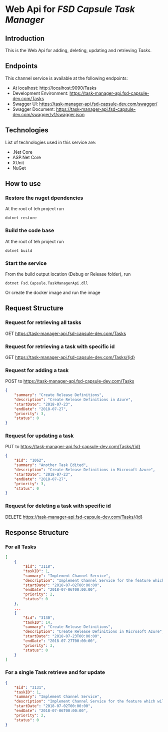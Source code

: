# Web Api for *FSD Capsule Task Manager*

## Introduction 
This is the Web Api for adding, deleting, updating and retrieving *Tasks*.

## Endpoints
This channel service is available at the following endpoints:
 - At localhost: http://localhost:9090/Tasks
 - Development Environment: https://task-manager-api.fsd-capsule-dev.com/Tasks
 - Swagger UI: https://task-manager-api.fsd-capsule-dev.com/swagger/
 - Swagger Document: https://task-manager-api.fsd-capsule-dev.com/swagger/v1/swagger.json

## Technologies
List of technologies used in this service are:

 - .Net Core
 - ASP.Net Core
 - XUnit
 - NuGet

## How to use

### Restore the nuget dpendencies
At the root of teh project run
```
dotnet restore
```

### Build the code base
At the root of teh project run
```
dotnet build
```

### Start the service
From the build output location (Debug or Release folder), run
```
dotnet Fsd.Capsule.TaskManagerApi.dll
```

Or create the docker image and run the image

## Request Structure

### Request for retrieving all tasks
GET https://task-manager-api.fsd-capsule-dev.com/Tasks

### Request for retrieving a task with specific id
GET https://task-manager-api.fsd-capsule-dev.com/Tasks/{id}

### Request for adding a task
POST to https://task-manager-api.fsd-capsule-dev.com/Tasks

```json
{
    "summary": "Create Release Definitions",
    "description": "Create Release Definitions in Azure",
    "startDate": "2018-07-23",
    "endDate": "2018-07-27",
    "priority": 3,
    "status": 0
}
```

### Request for updating a task
PUT to https://task-manager-api.fsd-capsule-dev.com/Tasks/{id}

```json
{
    "$id": "1062",
    "summary": "Another Task Edited",
    "description": "Create Release Definitions in Microsoft Azure",
    "startDate": "2018-07-23",
    "endDate": "2018-07-27",
    "priority": 3,
    "status": 0
}
```

### Request for deleting a task with specific id
DELETE https://task-manager-api.fsd-capsule-dev.com/Tasks/{id}

## Response Structure

### For all Tasks
```json
[
    {
        "$id": "3118",
        "taskID": 1,
        "summary": "Implement Channel Service",
        "description": "Implement Channel Service for the feature which will invoke the factories",
        "startDate": "2018-07-02T00:00:00",
        "endDate": "2018-07-06T00:00:00",
        "priority": 2,
        "status": 0
    },
    ...
    {
        "$id": "3130",
        "taskID": 14,
        "summary": "Create Release Definitions",
        "description": "Create Release Definitions in Microsoft Azure",
        "startDate": "2018-07-23T00:00:00",
        "endDate": "2018-07-27T00:00:00",
        "priority": 3,
        "status": 0
    }
]
```

### For a single Task retrieve and for update
```json
{
    "$id": "3131",
    "taskID": 1,
    "summary": "Implement Channel Service",
    "description": "Implement Channel Service for the feature which will invoke the factories",
    "startDate": "2018-07-02T00:00:00",
    "endDate": "2018-07-06T00:00:00",
    "priority": 2,
    "status": 0
}
```